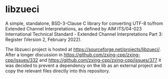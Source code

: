 # libzueci

A simple, standalone, BSD-3-Clause C library for converting UTF-8 to/from Extended Channel Interpretations, as
defined by AIM ITS/04-023 International Technical Standard - Extended Channel Interpretations Part 3: Register
(Version 2, February 2022).

The libzueci project is hosted at https://sourceforge.net/projects/libzueci/. After a longer discussion in
https://github.com/zxing-cpp/zxing-cpp/issues/332 and https://github.com/zxing-cpp/zxing-cpp/issues/377 it was
decided to prevent a dependency on the lib as an external project and copy the relevant files directly into
this repository.

